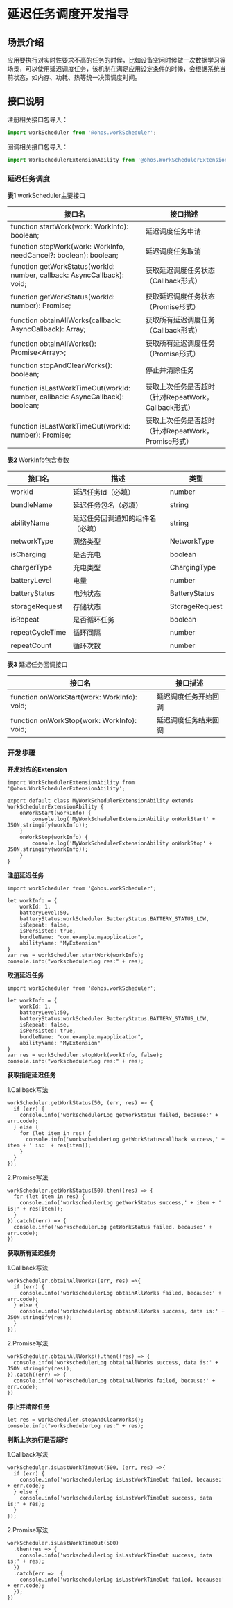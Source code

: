 # 延迟任务调度开发指导

## 场景介绍

应用要执行对实时性要求不高的任务的时候，比如设备空闲时候做一次数据学习等场景，可以使用延迟调度任务，该机制在满足应用设定条件的时候，会根据系统当前状态，如内存、功耗、热等统一决策调度时间。


## 接口说明
注册相关接口包导入：
```js
import workScheduler from '@ohos.workScheduler';
```

回调相关接口包导入：
```js
import WorkSchedulerExtensionAbility from '@ohos.WorkSchedulerExtensionAbility';
```

### 延迟任务调度

**表1** workScheduler主要接口

接口名                                                    |     接口描述                            
---------------------------------------------------------|-----------------------------------------
function startWork(work: WorkInfo): boolean; | 延迟调度任务申请 
function stopWork(work: WorkInfo, needCancel?: boolean): boolean;        | 延迟调度任务取消 
function getWorkStatus(workId: number, callback: AsyncCallback<WorkInfo>): void;| 获取延迟调度任务状态（Callback形式） 
function getWorkStatus(workId: number): Promise<WorkInfo>; | 获取延迟调度任务状态（Promise形式） 
function obtainAllWorks(callback: AsyncCallback<void>): Array<WorkInfo>;| 获取所有延迟调度任务（Callback形式） 
function obtainAllWorks(): Promise<Array<WorkInfo>>;| 获取所有延迟调度任务（Promise形式） 
function stopAndClearWorks(): boolean;| 停止并清除任务
function isLastWorkTimeOut(workId: number, callback: AsyncCallback<void>): boolean;| 获取上次任务是否超时（针对RepeatWork，Callback形式）
function isLastWorkTimeOut(workId: number): Promise<boolean>;| 获取上次任务是否超时（针对RepeatWork，Promise形式）

**表2** WorkInfo包含参数

接口名|描述|类型                           
---------------------------------------------------------|-----------------------------------------|---------------------------------------------------------
workId | 延迟任务Id（必填）|number
bundleName | 延迟任务包名（必填）|string
abilityName | 延迟任务回调通知的组件名（必填）|string
networkType | 网络类型 | NetworkType
isCharging | 是否充电 | boolean
chargerType | 充电类型 | ChargingType
batteryLevel | 电量| number
batteryStatus| 电池状态|    BatteryStatus
storageRequest|存储状态|    StorageRequest
isRepeat|是否循环任务|    boolean
repeatCycleTime |循环间隔|    number
repeatCount    |循环次数| number

**表3** 延迟任务回调接口

接口名                                                    |     接口描述                            
---------------------------------------------------------|-----------------------------------------
function onWorkStart(work: WorkInfo): void; | 延迟调度任务开始回调
function onWorkStop(work: WorkInfo): void; | 延迟调度任务结束回调

### 开发步骤

**开发对应的Extension**

    import WorkSchedulerExtensionAbility from '@ohos.WorkSchedulerExtensionAbility';

    export default class MyWorkSchedulerExtensionAbility extends WorkSchedulerExtensionAbility {
        onWorkStart(workInfo) {
            console.log('MyWorkSchedulerExtensionAbility onWorkStart' + JSON.stringify(workInfo));
        }
        onWorkStop(workInfo) {
            console.log('MyWorkSchedulerExtensionAbility onWorkStop' + JSON.stringify(workInfo));
        }
    }


**注册延迟任务**



    import workScheduler from '@ohos.workScheduler';

    let workInfo = {
        workId: 1,
        batteryLevel:50,
        batteryStatus:workScheduler.BatteryStatus.BATTERY_STATUS_LOW,
        isRepeat: false,
        isPersisted: true,
        bundleName: "com.example.myapplication",
        abilityName: "MyExtension"
    }
    var res = workScheduler.startWork(workInfo);
    console.info("workschedulerLog res:" + res);


**取消延迟任务**


    import workScheduler from '@ohos.workScheduler';

    let workInfo = {
        workId: 1,
        batteryLevel:50,
        batteryStatus:workScheduler.BatteryStatus.BATTERY_STATUS_LOW,
        isRepeat: false,
        isPersisted: true,
        bundleName: "com.example.myapplication",
        abilityName: "MyExtension"
    }
    var res = workScheduler.stopWork(workInfo, false);
    console.info("workschedulerLog res:" + res);


**获取指定延迟任务**

1.Callback写法

    workScheduler.getWorkStatus(50, (err, res) => {
      if (err) {
        console.info('workschedulerLog getWorkStatus failed, because:' + err.code);
      } else {
        for (let item in res) {
          console.info('workschedulerLog getWorkStatuscallback success,' + item + ' is:' + res[item]);
        }
      }
    });


2.Promise写法

    workScheduler.getWorkStatus(50).then((res) => {
      for (let item in res) {
        console.info('workschedulerLog getWorkStatus success,' + item + ' is:' + res[item]);
      }
    }).catch((err) => {
      console.info('workschedulerLog getWorkStatus failed, because:' + err.code);
    })


**获取所有延迟任务**

1.Callback写法

    workScheduler.obtainAllWorks((err, res) =>{
      if (err) {
        console.info('workschedulerLog obtainAllWorks failed, because:' + err.code);
      } else {
        console.info('workschedulerLog obtainAllWorks success, data is:' + JSON.stringify(res));
      }
    });

2.Promise写法

    workScheduler.obtainAllWorks().then((res) => {
      console.info('workschedulerLog obtainAllWorks success, data is:' + JSON.stringify(res));
    }).catch((err) => {
      console.info('workschedulerLog obtainAllWorks failed, because:' + err.code);
    })

**停止并清除任务**

    let res = workScheduler.stopAndClearWorks();
    console.info("workschedulerLog res:" + res);

**判断上次执行是否超时**

1.Callback写法

    workScheduler.isLastWorkTimeOut(500, (err, res) =>{
      if (err) {
        console.info('workschedulerLog isLastWorkTimeOut failed, because:' + err.code);
      } else {
        console.info('workschedulerLog isLastWorkTimeOut success, data is:' + res);
      }
    });

2.Promise写法

    workScheduler.isLastWorkTimeOut(500)
      .then(res => {
        console.info('workschedulerLog isLastWorkTimeOut success, data is:' + res);
      })
      .catch(err =>  {
        console.info('workschedulerLog isLastWorkTimeOut failed, because:' + err.code);
      });
    })